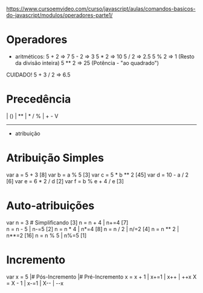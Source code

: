 https://www.cursoemvideo.com/curso/javascript/aulas/comandos-basicos-do-javascript/modulos/operadores-parte1/

# Operadores
* aritméticos:
5 + 2 => 7
5 - 2 => 3
5 * 2 => 10
5 / 2 => 2.5
5 % 2 => 1 (Resto da divisão inteira)
5 ** 2 => 25 (Potência - "ao quadrado")

CUIDADO!
5 + 3 / 2 => 6.5

# Precedência
 |  ()
 |  **
 |  *   /   %
 |  +   -
 V

---
* atribuição
# Atribuição Simples

var a = 5 + 3             [8]
var b = a % 5             [3]
var c = 5 * b ** 2        [45]
var d = 10 - a / 2        [6]
var e = 6 * 2 / d         [2]
var f = b % e + 4 / e     [3]

# Auto-atribuições
var n = 3     # Simplificando    [3]
n = n + 4     |  n+=4            [7]  
n = n - 5     |  n-=5            [2]
n = n * 4     |  n*=4            [8]
n = n / 2     |  n/=2            [4]
n = n ** 2    |  n**=2           [16]
n = n % 5     |  n%=5            [1]

# Incremento
var x = 5         |# Pós-Incremento |# Pré-Incremento
x = x + 1 | x+=1  | x++             | ++x
X = X - 1 | x-=1  | X--             | --x

